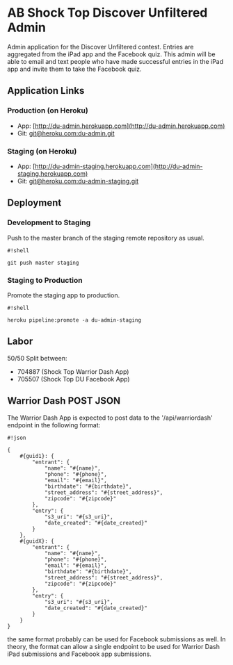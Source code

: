 # AB Shock Top Discover Unfiltered Admin

Admin application for the Discover Unfiltered contest.  Entries are aggregated from the iPad app and the Facebook quiz.  This admin will be able to email and text people who have made successful entries in the iPad app and invite them to take the Facebook quiz.

## Application Links ##

### Production (on Heroku) ###

* App: [http://du-admin.herokuapp.com](http://du-admin.herokuapp.com)
* Git: [git@heroku.com:du-admin.git](git@heroku.com:du-admin.git)

### Staging (on Heroku) ###

* App: [http://du-admin-staging.herokuapp.com](http://du-admin-staging.herokuapp.com)
* Git: [git@heroku.com:du-admin-staging.git](git@heroku.com:du-admin-staging.git)

## Deployment ##
### Development to Staging ###
Push to the master branch of the staging remote repository as usual.

```
#!shell

git push master staging
```



### Staging to Production ###
Promote the staging app to production.


```
#!shell

heroku pipeline:promote -a du-admin-staging
```


## Labor ##

50/50 Split between:

* 704887 (Shock Top Warrior Dash App)
* 705507 (Shock Top DU Facebook App)

## Warrior Dash POST JSON ##
The Warrior Dash App is expected to post data to the '/api/warriordash' endpoint in the following format:

```
#!json

{
    #{guid1}: {
        "entrant": {
            "name": "#{name}",
            "phone": "#{phone}",
            "email": "#{email}",
            "birthdate": "#{birthdate}",
            "street_address": "#{street_address}",
            "zipcode": "#{zipcode}"
        },
        "entry": {
            "s3_uri": "#{s3_uri}",
            "date_created": "#{date_created}"
        }
    },
    #{guidX}: {
        "entrant": {
            "name": "#{name}",
            "phone": "#{phone}",
            "email": "#{email}",
            "birthdate": "#{birthdate}",
            "street_address": "#{street_address}",
            "zipcode": "#{zipcode}"
        },
        "entry": {
            "s3_uri": "#{s3_uri}",
            "date_created": "#{date_created}"
        }
    }
}

```

the same format probably can be used for Facebook submissions as well. In theory, the format can allow a single endpoint to be used for Warrior Dash iPad submissions and Facebook app submissions.